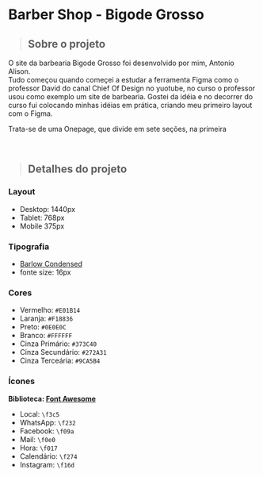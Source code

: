 # Barber Shop - Bigode Grosso

> ## Sobre o projeto
<p>O site da barbearia Bigode Grosso foi desenvolvido por mim, Antonio Alison.<br> Tudo começou quando começei a estudar a ferramenta Figma como o professor David do canal Chief Of Design no yuotube, no curso o professor usou como exemplo um site de barbearia. Gostei da idéia e no decorrer do curso fui colocando minhas idéias em prática, criando meu primeiro layout com o Figma.</p>

<p>Trata-se de uma Onepage, que divide em sete seções, na primeira </p>

<br>

> ## Detalhes do projeto


### Layout
- Desktop: 1440px
- Tablet: 768px
- Mobile 375px

### Tipografia

- [Barlow Condensed](https://fonts.google.com/share?selection.family=Barlow%20Condensed:wght@300;400;500;600;800)
- fonte size: 16px


### Cores

* Vermelho: `#E01B14`
* Laranja: `#F18836`
* Preto: `#0E0E0C`
* Branco: `#FFFFFF`
* Cinza Primário: `#373C40`
* Cinza Secundário: `#272A31`
* Cinza Terceária: `#9CA5B4`


### Ícones
**Biblioteca: [Font Awesome](https://fontawesome.com/)**
* Local: `\f3c5`
* WhatsApp: `\f232`
* Facebook: `\f09a`
* Mail: `\f0e0`
* Hora: `\f017`
* Calendário: `\f274`
* Instagram: `\f16d`